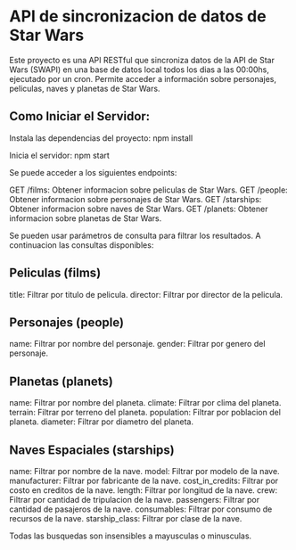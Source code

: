 # API de sincronizacion de datos de Star Wars

Este proyecto es una API RESTful que sincroniza datos de la API de Star Wars (SWAPI) en una base de datos local todos los dias a las 00:00hs, ejecutado por un cron. Permite acceder a información sobre personajes, peliculas, naves y planetas de Star Wars.

## Como Iniciar el Servidor:

Instala las dependencias del proyecto:
npm install

Inicia el servidor:
npm start

Se puede acceder a los siguientes endpoints:

GET /films: Obtener informacion sobre peliculas de Star Wars.
GET /people: Obtener informacion sobre personajes de Star Wars.
GET /starships: Obtener informacion sobre naves de Star Wars.
GET /planets: Obtener informacion sobre planetas de Star Wars.

Se pueden usar parámetros de consulta para filtrar los resultados. A continuacion las consultas disponibles:

## Peliculas (films)
title: Filtrar por titulo de pelicula.
director: Filtrar por director de la pelicula.

## Personajes (people)
name: Filtrar por nombre del personaje.
gender: Filtrar por genero del personaje.

## Planetas (planets)
name: Filtrar por nombre del planeta.
climate: Filtrar por clima del planeta.
terrain: Filtrar por terreno del planeta.
population: Filtrar por poblacion del planeta.
diameter: Filtrar por diametro del planeta.

## Naves Espaciales (starships)
name: Filtrar por nombre de la nave.
model: Filtrar por modelo de la nave.
manufacturer: Filtrar por fabricante de la nave.
cost_in_credits: Filtrar por costo en creditos de la nave.
length: Filtrar por longitud de la nave.
crew: Filtrar por cantidad de tripulacion de la nave.
passengers: Filtrar por cantidad de pasajeros de la nave.
consumables: Filtrar por consumo de recursos de la nave.
starship_class: Filtrar por clase de la nave.

Todas las busquedas son insensibles a mayusculas o minusculas.
